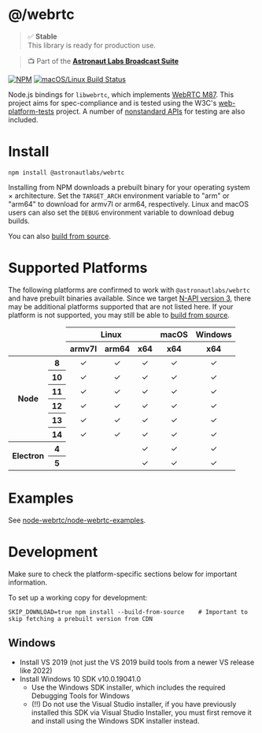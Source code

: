 # @/webrtc

> ✅ **Stable**  
> This library is ready for production use.

> 📺 Part of the [**Astronaut Labs Broadcast Suite**](https://github.com/astronautlabs/broadcast)

[![NPM](https://img.shields.io/npm/v/wrtc.svg)](https://www.npmjs.com/package/@astronautlabs/webrtc) [![macOS/Linux Build Status](https://circleci.com/gh/astronautlabs/webrtc/tree/develop.svg?style=shield)](https://circleci.com/gh/astronautlabs/webrtc)

Node.js bindings for `libwebrtc`, which implements [WebRTC M87](https://chromium.googlesource.com/external/webrtc/+/branch-heads/4280). This project aims for spec-compliance and is tested using the W3C's [web-platform-tests](https://github.com/web-platform-tests/wpt) project. A number of [nonstandard APIs](docs/nonstandard-apis.md) for testing are also included.

# Install

```
npm install @astronautlabs/webrtc
```

Installing from NPM downloads a prebuilt binary for your operating system × architecture. Set the `TARGET_ARCH` environment variable to "arm" or "arm64" to download for armv7l or arm64, respectively. Linux and macOS users can also set the `DEBUG` environment variable to download debug builds.

You can also [build from source](docs/build-from-source.md).

# Supported Platforms

The following platforms are confirmed to work with `@astronautlabs/webrtc` and have prebuilt binaries available. Since we target [N-API version 3](https://nodejs.org/api/n-api.html), there may be additional platforms supported that are not listed here. If your platform is not supported, you may still be able to [build from source](docs/build-from-source.md).

<table>
  <thead>
    <tr>
      <td colspan="2" rowspan="2"></td>
      <th colspan="3">Linux</th>
      <th>macOS</th>
      <th>Windows</th>
    </tr>
    <tr>
      <th>armv7l</th>
      <th>arm64</th>
      <th>x64</th>
      <th>x64</th>
      <th>x64</th>
    </tr>
  </thead>
  <tbody>
    <tr>
      <th rowspan="6">Node</th>
      <th>8</th>
        <td align="center">✓</td>
        <td align="center">✓</td>
        <td align="center">✓</td>
      <td align="center">✓</td>
      <td align="center">✓</td>
    </tr>
    <tr>
      <th>10</th>
        <td align="center">✓</td>
        <td align="center">✓</td>
        <td align="center">✓</td>
      <td align="center">✓</td>
      <td align="center">✓</td>
    </tr>
    <tr>
      <th>11</th>
        <td align="center">✓</td>
        <td align="center">✓</td>
        <td align="center">✓</td>
      <td align="center">✓</td>
      <td align="center">✓</td>
    </tr>
    <tr>
      <th>12</th>
        <td align="center">✓</td>
        <td align="center">✓</td>
        <td align="center">✓</td>
      <td align="center">✓</td>
      <td align="center">✓</td>
    </tr>
    <tr>
      <th>13</th>
        <td align="center">✓</td>
        <td align="center">✓</td>
        <td align="center">✓</td>
      <td align="center">✓</td>
      <td align="center">✓</td>
    </tr>
    <tr>
      <th>14</th>
        <td align="center">✓</td>
        <td align="center">✓</td>
        <td align="center">✓</td>
      <td align="center">✓</td>
      <td align="center">✓</td>
    </tr>
    <tr>
      <th rowspan="2">Electron</th>
      <th>4</th>
        <td align="center"></td>
        <td align="center"></td>
        <td align="center">✓</td>
      <td align="center">✓</td>
      <td align="center">✓</td>
    </tr>
    <tr>
      <th>5</th>
        <td align="center"></td>
        <td align="center"></td>
        <td align="center">✓</td>
      <td align="center">✓</td>
      <td align="center">✓</td>
    </tr>
  </tbody>
</table>

# Examples

See [node-webrtc/node-webrtc-examples](https://github.com/node-webrtc/node-webrtc-examples).

# Development

Make sure to check the platform-specific sections below for important information.

To set up a working copy for development:

```shell
SKIP_DOWNLOAD=true npm install --build-from-source    # Important to skip fetching a prebuilt version from CDN
```

## Windows

- Install VS 2019 (not just the VS 2019 build tools from a newer VS release like 2022)
- Install Windows 10 SDK v10.0.19041.0
    * Use the Windows SDK installer, which includes the required Debugging Tools for Windows
    * (!!) Do not use the Visual Studio installer, if you have previously installed this SDK via Visual Studio Installer, 
      you must first remove it and install using the Windows SDK installer instead.